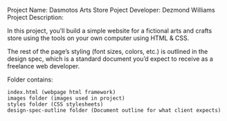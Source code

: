 Project Name: Dasmotos Arts Store
Poject Developer: Dezmond Williams
Project Description:

In this project, you’ll build a simple website for a fictional arts and crafts store using the tools on your own computer using HTML & CSS.

The rest of the page’s styling (font sizes, colors, etc.) is outlined in the design spec, which is a standard document you’d expect to receive as a freelance web developer.

Folder contains:

	index.html (webpage html framework)
	images folder (images used in project)
	styles folder (CSS stylesheets)
	design-spec-outline folder (Document outline for what client expects)
	
	
	
